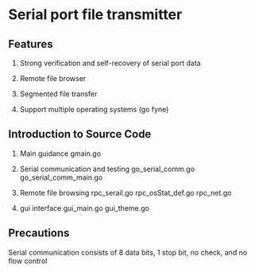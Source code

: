 # Serial port file transmitter

## Features
 
1. Strong verification and self-recovery of serial port data

2. Remote file browser

3. Segmented file transfer

4. Support multiple operating systems (go fyne)

## Introduction to Source Code

1. Main guidance
gmain.go

2. Serial communication and testing
go_serial_comm.go
go_serial_comm_main.go

3. Remote file browsing
rpc_serail.go
rpc_osStat_def.go
rpc_net.go

4. gui interface
gui_main.go
gui_theme.go

## Precautions

Serial communication consists of 8 data bits, 1 stop bit, no check, and no flow control
